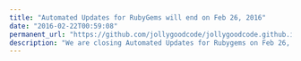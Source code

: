 ```yaml
---
title: "Automated Updates for RubyGems will end on Feb 26, 2016"
date: "2016-02-22T00:59:08"
permanent_url: "https://github.com/jollygoodcode/jollygoodcode.github.io/issues/17"
description: "We are closing Automated Updates for Rubygems on Feb 26, 2016"
---
```


